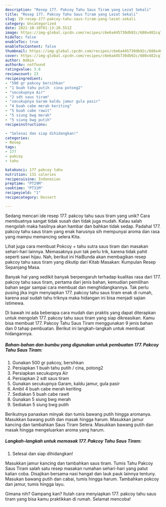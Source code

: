 ```yaml
---
description: "Resep 177. Pakcoy Tahu Saus Tiram yang Lezat Sekali"
title: "Resep 177. Pakcoy Tahu Saus Tiram yang Lezat Sekali"
slug: 29-resep-177-pakcoy-tahu-saus-tiram-yang-lezat-sekali
category: Uncategorized
date: 2022-10-10T01:13:20.551Z
image: https://img-global.cpcdn.com/recipes/c6e6a445730db92c/680x482cq70/177-pakcoy-tahu-saus-tiram-foto-resep-utama.jpg
hideToc: false
enableToc: true
enableTocContent: false
thumbnail: https://img-global.cpcdn.com/recipes/c6e6a445730db92c/680x482cq70/177-pakcoy-tahu-saus-tiram-foto-resep-utama.jpg
cover: https://img-global.cpcdn.com/recipes/c6e6a445730db92c/680x482cq70/177-pakcoy-tahu-saus-tiram-foto-resep-utama.jpg
author: Admin
authorAv: notfound
ratingvalue: 3.6
reviewcount: 23
recipeingredient:
- "500 gr pakcoy bersihkan"
- "1 buah tahu putih  cina potong2"
- "secukupnya Air"
- "2 sdt saus tiram"
- "secukupnya Garam kaldu jamur gula pasir"
- "4 buah cabe merah keriting"
- "5 buah cabe rawit"
- "5 siung bwg merah"
- "5 siung bwg putih"
recipeinstructions:

- "Selesai dan siap dihidangkan!"
categories:
- Resep
tags:
- 177
- pakcoy
- tahu

katakunci: 177 pakcoy tahu 
nutrition: 131 calories
recipecuisine: Indonesian
preptime: "PT29M"
cooktime: "PT31M"
recipeyield: "1"
recipecategory: Dessert

---
```





Sedang mencari ide resep 177. pakcoy tahu saus tiram yang unik? Cara membuatnya sangat tidak susah dan tidak juga mudah. Kalau salah mengolah maka hasilnya akan hambar dan bahkan tidak sedap. Padahal 177. pakcoy tahu saus tiram yang enak harusnya sih mempunyai aroma dan rasa yang mampu memancing selera Kita.





Lihat juga cara membuat Pokcoy + tahu sutra saus tiram dan masakan sehari-hari lainnya. Memasaknya pun tak perlu trik, karena tidak pahit seperti sawi hijau. Nah, berikut ini HaiBunda akan membagikan resep pakcoy tahu saus tiram yang dikutip dari Kitab Masakan: Kumpulan Resep Sepanjang Masa.

Banyak hal yang sedikit banyak berpengaruh terhadap kualitas rasa dari 177. pakcoy tahu saus tiram, pertama dari jenis bahan, kemudian pemilihan bahan segar sampai cara membuat dan menghidangkannya. Tak perlu pusing jika ingin menyiapkan 177. pakcoy tahu saus tiram enak di rumah, karena asal sudah tahu triknya maka hidangan ini bisa menjadi sajian istimewa.






Di bawah ini ada beberapa cara mudah dan praktis yang dapat diterapkan untuk mengolah 177. pakcoy tahu saus tiram yang siap dikreasikan. Kamu bisa membuat 177. Pakcoy Tahu Saus Tiram menggunakan 9 jenis bahan dan 0 tahap pembuatan. Berikut ini langkah-langkah untuk membuat hidangannya.

<!--inarticleads1-->

##### Bahan-bahan dan bumbu yang digunakan untuk pembuatan 177. Pakcoy Tahu Saus Tiram:

1. Gunakan 500 gr pakcoy, bersihkan
1. Persiapkan 1 buah tahu putih / cina, potong2
1. Persiapkan secukupnya Air
1. Persiapkan 2 sdt saus tiram
1. Gunakan secukupnya Garam, kaldu jamur, gula pasir
1. Ambil 4 buah cabe merah keriting
1. Sediakan 5 buah cabe rawit
1. Gunakan 5 siung bwg merah
1. Sediakan 5 siung bwg putih


Berikutnya panaskan minyak dan tumis bawang putih hingga aromanya. Masukkan bawang putih dan masak hingga harum. Masukkan jamur kancing dan tambahkan Saus Tiram Selera. Masukkan bawang putih dan masak hingga mengeluarkan aroma yang harum. 

<!--inarticleads2-->

##### Langkah-langkah untuk memasak 177. Pakcoy Tahu Saus Tiram:


1. Selesai dan siap dihidangkan!

Masukkan jamur kancing dan tambahkan saus tiram. Tumis Tahu Pakcoy Saus Tiram salah satu resep masakan rumahan sehari-hari yang patut kalian coba. Disajikan bersama nasi hangat dan lauk pauk lainnya tentuny. Masukan bawang putih dan cabai, tumis hingga harum. Tambahkan pokcoy dan jamur, tumis hingga layu. 

Gimana nih? Gampang kan? Itulah cara menyiapkan 177. pakcoy tahu saus tiram yang bisa kamu praktikkan di rumah. Selamat mencoba!

